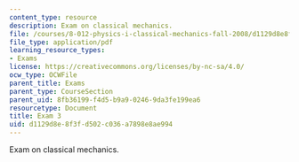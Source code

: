 ```yaml
---
content_type: resource
description: Exam on classical mechanics.
file: /courses/8-012-physics-i-classical-mechanics-fall-2008/d1129d8e8f3fd502c036a7898e8ae994_exam3.pdf
file_type: application/pdf
learning_resource_types:
- Exams
license: https://creativecommons.org/licenses/by-nc-sa/4.0/
ocw_type: OCWFile
parent_title: Exams
parent_type: CourseSection
parent_uid: 8fb36199-f4d5-b9a9-0246-9da3fe199ea6
resourcetype: Document
title: Exam 3
uid: d1129d8e-8f3f-d502-c036-a7898e8ae994
---
```

Exam on classical mechanics.